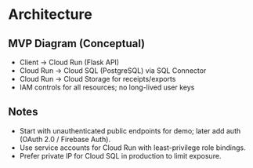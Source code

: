 # Architecture

## MVP Diagram (Conceptual)
- Client → Cloud Run (Flask API)
- Cloud Run → Cloud SQL (PostgreSQL) via SQL Connector
- Cloud Run → Cloud Storage for receipts/exports
- IAM controls for all resources; no long-lived user keys

## Notes
- Start with unauthenticated public endpoints for demo; later add auth (OAuth 2.0 / Firebase Auth).
- Use service accounts for Cloud Run with least-privilege role bindings.
- Prefer private IP for Cloud SQL in production to limit exposure.
